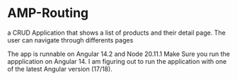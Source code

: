# AMP-Routing
a  CRUD Application that shows a list of products and their detail page. The user can navigate through differents pages

The app is runnable on Angular 14.2 and Node 20.11.1
Make Sure you run the appplication on Angular 14. I am figuring out to run the application with one of the latest Angular version (17/18).
